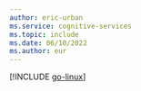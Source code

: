 ```yaml
---
author: eric-urban
ms.service: cognitive-services
ms.topic: include
ms.date: 06/10/2022
ms.author: eur
---
```


[!INCLUDE [go-linux](go-linux.md)]

